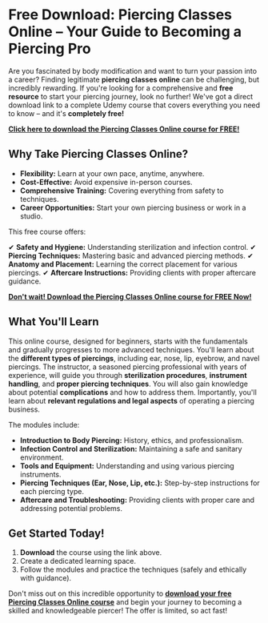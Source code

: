 # Free Download: Piercing Classes Online – Your Guide to Becoming a Piercing Pro

Are you fascinated by body modification and want to turn your passion into a career? Finding legitimate **piercing classes online** can be challenging, but incredibly rewarding. If you're looking for a comprehensive and **free resource** to start your piercing journey, look no further! We've got a direct download link to a complete Udemy course that covers everything you need to know – and it's **completely free!**

[**Click here to download the Piercing Classes Online course for FREE!**](https://udemywork.com/piercing-classes-online)

## Why Take Piercing Classes Online?

*   **Flexibility:** Learn at your own pace, anytime, anywhere.
*   **Cost-Effective:** Avoid expensive in-person courses.
*   **Comprehensive Training:** Covering everything from safety to techniques.
*   **Career Opportunities:** Start your own piercing business or work in a studio.

This free course offers:

✔ **Safety and Hygiene:** Understanding sterilization and infection control.
✔ **Piercing Techniques:** Mastering basic and advanced piercing methods.
✔ **Anatomy and Placement:** Learning the correct placement for various piercings.
✔ **Aftercare Instructions:** Providing clients with proper aftercare guidance.

[**Don't wait! Download the Piercing Classes Online course for FREE Now!**](https://udemywork.com/piercing-classes-online)

## What You'll Learn

This online course, designed for beginners, starts with the fundamentals and gradually progresses to more advanced techniques. You'll learn about the **different types of piercings**, including ear, nose, lip, eyebrow, and navel piercings. The instructor, a seasoned piercing professional with years of experience, will guide you through **sterilization procedures**, **instrument handling**, and **proper piercing techniques**. You will also gain knowledge about potential **complications** and how to address them. Importantly, you'll learn about **relevant regulations and legal aspects** of operating a piercing business.

The modules include:

*   **Introduction to Body Piercing:** History, ethics, and professionalism.
*   **Infection Control and Sterilization:** Maintaining a safe and sanitary environment.
*   **Tools and Equipment:** Understanding and using various piercing instruments.
*   **Piercing Techniques (Ear, Nose, Lip, etc.):** Step-by-step instructions for each piercing type.
*   **Aftercare and Troubleshooting:** Providing clients with proper care and addressing potential problems.

## Get Started Today!

1.  **Download** the course using the link above.
2.  Create a dedicated learning space.
3.  Follow the modules and practice the techniques (safely and ethically with guidance).

Don't miss out on this incredible opportunity to **[download your free Piercing Classes Online course](https://udemywork.com/piercing-classes-online)** and begin your journey to becoming a skilled and knowledgeable piercer! The offer is limited, so act fast!
